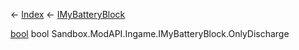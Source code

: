 ← [Index](Api-Index) ← [IMyBatteryBlock](Sandbox.ModAPI.Ingame.IMyBatteryBlock)

[bool](System.Boolean) bool Sandbox.ModAPI.Ingame.IMyBatteryBlock.OnlyDischarge
